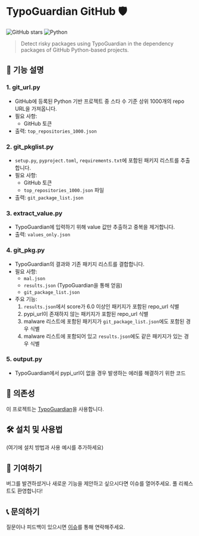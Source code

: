 # TypoGuardian GitHub 🛡️

![GitHub stars](https://img.shields.io/github/stars/Hyunddu/typoguardian?style=social)
![Python](https://img.shields.io/badge/python-3.10+-blue.svg)

> Detect risky packages using TypoGuardian in the dependency packages of GitHub Python-based projects.

## 🚀 기능 설명

### 1. git_url.py
- GitHub에 등록된 Python 기반 프로젝트 중 스타 수 기준 상위 1000개의 repo URL을 가져옵니다.
- 필요 사항:
  - GitHub 토큰
- 출력: `top_repositories_1000.json`

### 2. git_pkglist.py
- `setup.py`, `pyproject.toml`, `requirements.txt`에 포함된 패키지 리스트를 추출합니다.
- 필요 사항:
  - GitHub 토큰
  - `top_repositories_1000.json` 파일
- 출력: `git_package_list.json`

### 3. extract_value.py
- TypoGuardian에 입력하기 위해 value 값만 추출하고 중복을 제거합니다.
- 출력: `values_only.json`

### 4. git_pkg.py
- TypoGuardian의 결과와 기존 패키지 리스트를 결합합니다.
- 필요 사항:
  - `mal.json`
  - `results.json` (TypoGuardian을 통해 얻음)
  - `git_package_list.json`
- 주요 기능:
  1. `results.json`에서 score가 6.0 이상인 패키지가 포함된 repo_url 식별
  2. pypi_url이 존재하지 않는 패키지가 포함된 repo_url 식별
  3. malware 리스트에 포함된 패키지가 `git_package_list.json`에도 포함된 경우 식별
  4. malware 리스트에 포함되어 있고 `results.json`에도 같은 패키지가 있는 경우 식별

### 5. output.py
- TypoGuardian에서 pypi_url이 없을 경우 발생하는 에러를 해결하기 위한 코드

## 🔗 의존성

이 프로젝트는 [TypoGuardian](https://github.com/Hyunddu/typoguardian)을 사용합니다.

## 🛠️ 설치 및 사용법

(여기에 설치 방법과 사용 예시를 추가하세요)

## 🤝 기여하기

버그를 발견하셨거나 새로운 기능을 제안하고 싶으시다면 이슈를 열어주세요. 풀 리퀘스트도 환영합니다!

## 📞 문의하기

질문이나 피드백이 있으시면 [이슈](https://github.com/Hyunddu/typoguardian_github/issues)를 통해 연락해주세요.


